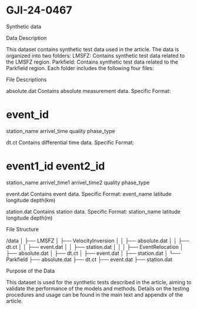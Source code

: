 # GJI-24-0467
Synthetic data

Data Description

This dataset contains synthetic test data used in the article. The data is organized into two folders:
LMSFZ: Contains synthetic test data related to the LMSFZ region.
Parkfield: Contains synthetic test data related to the Parkfield region.
Each folder includes the following four files:

File Descriptions

absolute.dat
Contains absolute measurement data.
Specific Format:
# event_id
station_name  arrivel_time  quality  phase_type

dt.ct
Contains differential time data.
Specific Format:
# event1_id event2_id
station_name  arrivel_time1 arrivel_time2 quality  phase_type

event.dat
Contains event data.
Specific Format:
event_name latitude longitude depth(km)

station.dat
Contains station data.
Specific Format:
station_name latitude longitude depth(m)

File Structure

/data
│
├── LMSFZ
│   ├── VelocityInversion
│   │   ├── absolute.dat
│   │   ├── dt.ct
│   │   ├── event.dat
│   │   ├── station.dat
│   │
│   ├── EventRelocation
│       ├── absolute.dat
│       ├── dt.ct
│       ├── event.dat
│       ├── station.dat
│
└── Parkfield
    ├── absolute.dat
    ├── dt.ct
    ├── event.dat
    ├── station.dat

Purpose of the Data

This dataset is used for the synthetic tests described in the article, aiming to validate the performance of the models and methods. Details on the testing procedures and usage can be found in the main text and appendix of the article.
